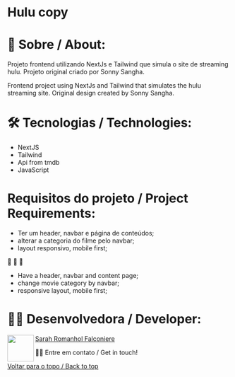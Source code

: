 # Hulu copy

# 📄 Sobre / About:

Projeto frontend utilizando NextJs e Tailwind que simula o site de streaming hulu.
Projeto original criado por Sonny Sangha.

Frontend project using NextJs and Tailwind that simulates the hulu streaming site.
Original design created by Sonny Sangha.

# 🛠 Tecnologias / Technologies:

- NextJS
- Tailwind
- Api from tmdb
- JavaScript

# Requisitos do projeto / Project Requirements:

- Ter um header, navbar e página de conteúdos;
- alterar a categoria do filme pelo navbar;
- layout responsivo, mobile first;

:triangular_flag_on_post: :triangular_flag_on_post: :triangular_flag_on_post:

- Have a header, navbar and content page;
- change movie category by navbar;
- responsive layout, mobile first;

# 👩‍💻 Desenvolvedora / Developer:

<a href="url"><img src="https://user-images.githubusercontent.com/86701927/139923533-9d3064bf-071e-4651-840f-4434d2b24a7b.jpg" align="left" height="60" width="60" ></a>

[Sarah Romanhol Falconiere](https://www.linkedin.com/in/sarahromanhol)

👋🏽 Entre em contato / Get in touch!

<a href="#top">Voltar para o topo / Back to top</a>
